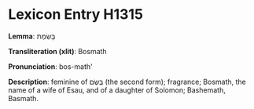 # Lexicon Entry H1315

**Lemma**: בׇּשְׂמַת

**Transliteration (xlit)**: Bosmath

**Pronunciation**: bos-math'

**Description**:
feminine of בֶּשֶׂם (the second form); fragrance; Bosmath, the name of a wife of Esau, and of a daughter of Solomon; Bashemath, Basmath.
